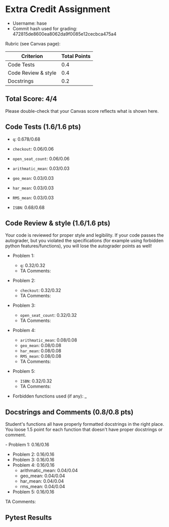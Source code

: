 # Extra Credit Assignment
- Username: hase
- Commit hash used for grading: 472815de8600ea8062da9f0085e12cecbca475a4

Rubric (see Canvas page):

| Criterion           | Total Points |
| ------------------- | ------------ |
| Code Tests   | 0.4                  |
| Code Review & style   | 0.4         |
| Docstrings  | 0.2                   |

## Total Score: 4/4
Please double-check that your Canvas score reflects what is shown here. 


## Code Tests (1.6/1.6 pts)

- `q`: 0.678/0.68

- `checkout`: 0.06/0.06

- `open_seat_count`: 0.06/0.06

- `arithmatic_mean`: 0.03/0.03
- `geo_mean`: 0.03/0.03
- `har_mean`: 0.03/0.03
- `RMS_mean`: 0.03/0.03

- `ISBN`: 0.68/0.68

## Code Review & style (1.6/1.6 pts)
Your code is reviewed for proper style and legibility.
If your code passes the autograder, but you violated the specifications (for example using forbidden python features/functions), you will lose the autograder points as well!

- Problem 1:
    - `q`: 0.32/0.32
    - TA Comments: 
- Problem 2:
    - `checkout`: 0.32/0.32
    - TA Comments: 
- Problem 3:
    - `open_seat_count`: 0.32/0.32
    - TA Comments: 
- Problem 4:
    - `arithmatic_mean`: 0.08/0.08
    - `geo_mean`: 0.08/0.08
    - `har_mean`: 0.08/0.08
    - `RMS_mean`: 0.08/0.08
    - TA Comments: 
- Problem 5:
    - `ISBN`: 0.32/0.32
    - TA Comments: 


- Forbidden functions used (if any): _


## Docstrings and Comments (0.8/0.8 pts)
Student's functions all have properly formatted docstrings in the right place. You loose 1.5 point for each function that doesn't have proper docstrings or comment.

‍- Problem 1: 0.16/0.16
- Problem 2: 0.16/0.16
- Problem 3: 0.16/0.16
- Problem 4: 0.16/0.16
    - arithmatic_mean: 0.04/0.04
    - geo_mean: 0.04/0.04
    - har_mean: 0.04/0.04
    - rms_mean: 0.04/0.04
- Problem 5: 0.16/0.16

TA Comments: 


## Pytest Results
